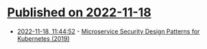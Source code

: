 # [Published on 2022-11-18](index.md)

* [2022-11-18, 11:44:52](https://news.ycombinator.com/item?id=33653304) - [Microservice Security Design Patterns for Kubernetes (2019)](https://blog.kellybrazil.com/2019/12/05/microservice-security-design-patterns-for-kubernetes-part-1/)
